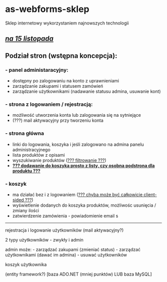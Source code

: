# as-webforms-sklep

Sklep internetowy wykorzystaniem najnowszych technologii

## <u>**_na 15 listopada_**</u>

## Podział stron (wstępna koncepcja):
### - panel administaracyjny:
- dostępny po zalogowaniu na konto z uprawnieniami
- zarządzanie zakupami i statusem zamówień
- zarządzanie użytkownikami (nadawanie statusu admina, usuwanie kont)
### - strona z logowaniem / rejestracją:
- możliwość utworzenia konta lub zalogowania się na sytniejące
- (???) mail aktywacyjny przy tworzeniu konta
### - strona główna
- linki do logowania, koszyka i jeśli zalogowano na admina panelu administracyjnego
- lista produktów z opisami
- wyszukiwanie produktów (<u>??? filtrowanie ???</u>)
- <b><u>??? dodawanie do koszyka prosto z listy, czy osobna podstrona dla produktu ???</u></b>
### - koszyk
- ma działać bez i z logowaniem (<u>??? chyba może być całkowicie client-sided ???</u>)
- wyświetlenie dodanych do koszyka produktów, możliwośc usunięcia / zmiany ilości
- zatwierdzenie zamówienia - powiadomienie email
s
<hr>
rejestracja i logowanie użytkowników (mail aktywacyjny?)

2 typy użytkowników - zwykły i admin

admin może:
	- zarządzać zakupami (zmieniać status)
	- zarządzać użytkownikami (dawać im admina)
	- usuwać użytkowników
	
koszyk użytkownika

(entity framework?)
[baza ADO.NET (mniej punktów) LUB baza MySQL]
